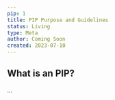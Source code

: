 ```yaml
---
pip: 1
title: PIP Purpose and Guidelines
status: Living
type: Meta
author: Coming Soon
created: 2023-07-10
---
```


## What is an PIP?

...